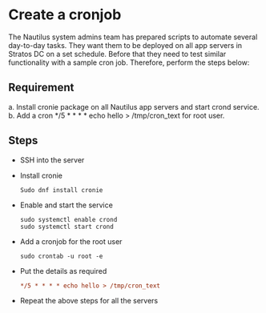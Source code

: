 # Create a cronjob

The Nautilus system admins team has prepared scripts to automate several day-to-day tasks. 
They want them to be deployed on all app servers in Stratos DC on a set schedule. 
Before that they need to test similar functionality with a sample cron job. 
Therefore, perform the steps below:

## Requirement
a. Install cronie package on all Nautilus app servers and start crond service.
b. Add a cron */5 * * * * echo hello > /tmp/cron_text for root user.

## Steps 
- SSH into the server
- Install cronie
  ```shell
  Sudo dnf install cronie
  ```
- Enable and start the service
  ```shell
  sudo systemctl enable crond
  sudo systemctl start crond
  ```
- Add a cronjob for the root user
  ```shell
  sudo crontab -u root -e
  ```
- Put the details as required
  ```ini
  */5 * * * * echo hello > /tmp/cron_text
  ```

- Repeat the above steps for all the servers
